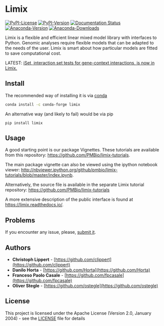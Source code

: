 # Limix

[![PyPI-License](https://img.shields.io/pypi/l/limix.svg?style=flat-square)](https://pypi.python.org/pypi/limix/)
[![PyPI-Version](https://img.shields.io/pypi/v/limix.svg?style=flat-square)](https://pypi.python.org/pypi/limix/)
[![Documentation Status](https://readthedocs.org/projects/limix/badge/?style=flat-square&version=1.0.x)](https://limix.readthedocs.io/)
[![Anaconda-Version](https://anaconda.org/conda-forge/limix/badges/version.svg)](https://anaconda.org/conda-forge/limix)
[![Anaconda-Downloads](https://anaconda.org/conda-forge/limix/badges/downloads.svg)](https://anaconda.org/conda-forge/limix)

Limix is a flexible and efficient linear mixed model library with interfaces
to Python.
Genomic analyses require flexible models that can be adapted to the needs of
the user.
Limix is smart about how particular models are fitted to save
computational cost.

LATEST: [iSet, interaction set tests for gene-context interactions, is now in Limix.](https://github.com/PMBio/limix-tutorials/tree/master/iSet)

## Install

The recommended way of installing it is via
[conda](http://conda.pydata.org/docs/index.html)

```bash
conda install -c conda-forge limix
```

An alternative way (and likely to fail) would be via pip

```
pip install limix
```

## Usage

A good starting point is our package Vignettes.
These tutorials are available from this repository:
https://github.com/PMBio/limix-tutorials.

The main package vignette can also be viewed using the ipython notebook viewer:
http://nbviewer.ipython.org/github/pmbio/limix-tutorials/blob/master/index.ipynb.

Alternatively, the source file is available in the separate Limix tutorial
repository:
https://github.com/PMBio/limix-tutorials

A more extensive description of the public interface is found at
https://limix.readthedocs.io/.

## Problems

If you encounter any issue, please, [submit it](https://github.com/PMBio/limix/issues).

## Authors

* **Christoph Lippert** - [https://github.com/clippert](https://github.com/clippert)
* **Danilo Horta** - [https://github.com/Horta](https://github.com/Horta)
* **Franceso Paolo Casale** - [https://github.com/fpcasale](https://github.com/fpcasale)
* **Oliver Stegle** - [https://github.com/ostegle](https://github.com/ostegle)

## License

This project is licensed under the Apache License (Version 2.0, January 2004) -
see the [LICENSE](LICENSE) file for details
